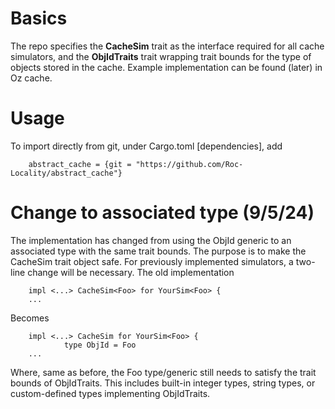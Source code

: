 # Basics

The repo specifies the **CacheSim** trait as the interface required for all cache simulators, and the **ObjIdTraits** trait wrapping trait bounds for the type of objects stored in the cache. Example implementation can be found (later) in Oz cache.



# Usage
To import directly from git, under Cargo.toml [dependencies], add

        abstract_cache = {git = "https://github.com/Roc-Locality/abstract_cache"}


# Change to associated type (9/5/24)

The implementation has changed from using the ObjId generic to an associated type with the same trait bounds. The purpose is to make the CacheSim trait object safe. For previously implemented simulators, a two-line change will be necessary.
The old implementation

        impl <...> CacheSim<Foo> for YourSim<Foo> {
        ...

Becomes

        impl <...> CacheSim for YourSim<Foo> {
                type ObjId = Foo
        ...

Where, same as before, the Foo type/generic still needs to satisfy the trait bounds of ObjIdTraits. This includes built-in integer types, string types, or custom-defined types implementing ObjIdTraits. 
